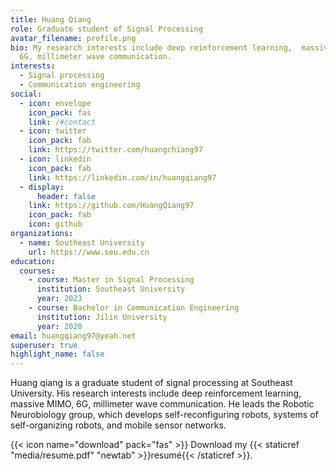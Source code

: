 ```yaml
---
title: Huang Qiang
role: Graduate student of Signal Processing
avatar_filename: profile.png
bio: My research interests include deep reinforcement learning,  massive MIMO,
  6G, millimeter wave communication.
interests:
  - Signal processing
  - Communication engineering
social:
  - icon: envelope
    icon_pack: fas
    link: /#contact
  - icon: twitter
    icon_pack: fab
    link: https://twitter.com/huangchiang97
  - icon: linkedin
    icon_pack: fab
    link: https://linkedin.com/in/huangqiang97
  - display:
      header: false
    link: https://github.com/HuangQiang97
    icon_pack: fab
    icon: github
organizations:
  - name: Southeast University
    url: https://www.seu.edu.cn
education:
  courses:
    - course: Master in Signal Processing
      institution: Southeast University
      year: 2023
    - course: Bachelor in Communication Engineering
      institution: Jilin University
      year: 2020
email: huangqiang97@yeah.net
superuser: true
highlight_name: false
---
```


Huang qiang is a graduate student of signal processing at Southeast University. His research interests include deep reinforcement learning,  massive MIMO, 6G, millimeter wave communication. He leads the Robotic Neurobiology group, which develops self-reconfiguring robots, systems of self-organizing robots, and mobile sensor networks.


{{< icon name="download" pack="fas" >}} Download my {{< staticref "media/resume.pdf" "newtab" >}}resumé{{< /staticref >}}.
